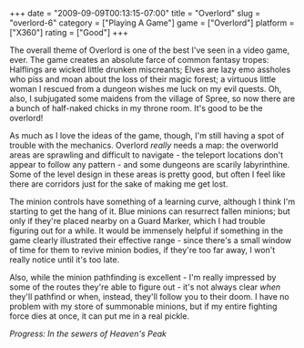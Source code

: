 +++
date = "2009-09-09T00:13:15-07:00"
title = "Overlord"
slug = "overlord-6"
category = ["Playing A Game"]
game = ["Overlord"]
platform = ["X360"]
rating = ["Good"]
+++

The overall theme of Overlord is one of the best I've seen in a video game, ever.  The game creates an absolute farce of common fantasy tropes: Halflings are wicked little drunken miscreants; Elves are lazy emo assholes who piss and moan about the loss of their magic forest; a virtuous little woman I rescued from a dungeon wishes me luck on my evil quests.  Oh, also, I subjugated some maidens from the village of Spree, so now there are a bunch of half-naked chicks in my throne room.  It's good to be the overlord!

As much as I love the ideas of the game, though, I'm still having a spot of trouble with the mechanics.  Overlord <i>really</i> needs a map: the overworld areas are sprawling and difficult to navigate - the teleport locations don't appear to follow any pattern - and some dungeons are scarily labyrinthine.  Some of the level design in these areas is pretty good, but often I feel like there are corridors just for the sake of making me get lost.

The minion controls have something of a learning curve, although I think I'm starting to get the hang of it.  Blue minions can resurrect fallen minions; but only if they're placed nearby on a Guard Marker, which I had trouble figuring out for a while.  It would be immensely helpful if something in the game clearly illustrated their effective range - since there's a small window of time for them to revive minion bodies, if they're too far away, I won't really notice until it's too late.

Also, while the minion pathfinding is excellent - I'm really impressed by some of the routes they're able to figure out - it's not always clear <i>when</i> they'll pathfind or when, instead, they'll follow you to their doom.  I have no problem with my store of summonable minions, but if my entire fighting force dies at once, it can put me in a real pickle.

<i>Progress: In the sewers of Heaven's Peak</i>